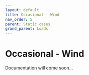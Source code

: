 ```yaml
---
layout: default
title: Occasional - Wind
nav_order: 5
parent: Static cases
grand_parent: Loads
---
```


# Occasional - Wind

Documentation will come soon…
